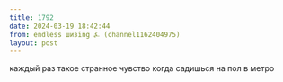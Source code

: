 ```yaml
---
title: 1792
date: 2024-03-19 18:42:44
from: endless шизing ⍼ (channel1162404975)
layout: post
---
```


каждый раз такое странное чувство когда садишься на пол в метро
